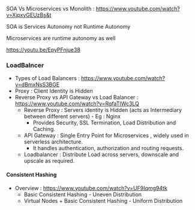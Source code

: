 SOA Vs Microservices vs Monolith : https://www.youtube.com/watch?v=XjpxyGEUzBs&t

SOA is Services Autonomy not Runtime Autonomy

Microservices are runtime autonomy as well

https://youtu.be/EpyPFnjue38


### LoadBalncer

- Types of Load Balancers : https://www.youtube.com/watch?v=dBmxNsS3BGE
- Proxy : Client Identity is Hidden
- Reverse Proxy vs API Gateway vs Load Balancer : https://www.youtube.com/watch?v=RqfaTIWc3LQ
    - Reverse Proxy : Servers identity is Hidden (acts as Intermediary between different servers) - Eg : Nginx
        - Provides Security, SSL Termination, Load Distribution and Caching.
    -  API Gateway : Single Entry Point for Microservices , widely used in serverless architecture.
        - It handles authentication, authorization and routing requests.
    - Loadbalancer : Distribute Load across servers, downscale and upscale as required.

#### Consistent Hashing

- Overview : https://www.youtube.com/watch?v=UF9Iqmg94tk
    - Basic Consistent Hashing  - Uneven Distribution
    - Virtual Nodes + Basic Consistent Hashing - Uniform Distribution


